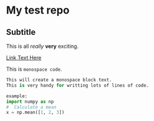 # My test repo

## Subtitle

This is all *really* **very** exciting.

[Link Text Here](http://github.com)

This is `monospace code`.

```python
This will create a monospace block text.
This is very handy for writting lots of lines of code.

example:
import numpy as np
#  Calculate a mean
x = np.mean([1, 2, 3])

```